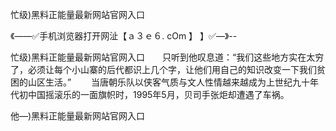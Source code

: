 忙级)黑料正能量最新网站官网入口

《——✅手机浏览器打开网沚【ａ３ｅ６. cOm 】 】✅—》--

忙级)黑料正能量最新网站官网入口　　只听到他叹息道：“我们这些地方实在太穷了，必须让每个小山寨的后代都识上几个字，让他们用自己的知识改变一下我们贫困的山区生活。”
　　当唐朝乐队以侠客气质与文人性情越来越成为上世纪九十年代初中国摇滚乐的一面旗帜时，1995年5月，贝司手张炬却遭遇了车祸。





他—)黑料正能量最新网站官网入口
